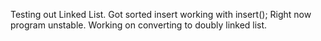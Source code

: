 Testing out Linked List.
Got sorted insert working with insert();
Right now program unstable. Working on converting to 
doubly linked list.
